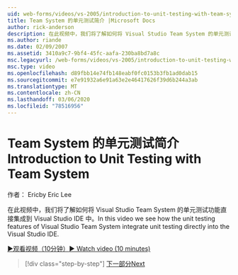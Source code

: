 ```yaml
---
uid: web-forms/videos/vs-2005/introduction-to-unit-testing-with-team-system
title: Team System 的单元测试简介 |Microsoft Docs
author: rick-anderson
description: 在此视频中，我们将了解如何将 Visual Studio Team System 的单元测试功能直接集成到 Visual Studio IDE 中。
ms.author: riande
ms.date: 02/09/2007
ms.assetid: 3410a9c7-9bf4-45fc-aafa-230ba8bd7a8c
msc.legacyurl: /web-forms/videos/vs-2005/introduction-to-unit-testing-with-team-system
msc.type: video
ms.openlocfilehash: d89fbb14e74fb148eabf0fc0153b3fb1ad0dab15
ms.sourcegitcommit: e7e91932a6e91a63e2e46417626f39d6b244a3ab
ms.translationtype: MT
ms.contentlocale: zh-CN
ms.lasthandoff: 03/06/2020
ms.locfileid: "78516956"
---
```

# <a name="introduction-to-unit-testing-with-team-system"></a><span data-ttu-id="78455-103">Team System 的单元测试简介</span><span class="sxs-lookup"><span data-stu-id="78455-103">Introduction to Unit Testing with Team System</span></span>

<span data-ttu-id="78455-104">作者： Eric</span><span class="sxs-lookup"><span data-stu-id="78455-104">by Eric Lee</span></span>

<span data-ttu-id="78455-105">在此视频中，我们将了解如何将 Visual Studio Team System 的单元测试功能直接集成到 Visual Studio IDE 中。</span><span class="sxs-lookup"><span data-stu-id="78455-105">In this video we see how the unit testing features of Visual Studio Team System integrate unit testing directly into the Visual Studio IDE.</span></span>

[<span data-ttu-id="78455-106">&#9654;观看视频（10分钟）</span><span class="sxs-lookup"><span data-stu-id="78455-106">&#9654; Watch video (10 minutes)</span></span>](https://channel9.msdn.com/Blogs/ASP-NET-Site-Videos/introduction-to-unit-testing-with-team-system)

> [!div class="step-by-step"]
> [<span data-ttu-id="78455-107">下一部分</span><span class="sxs-lookup"><span data-stu-id="78455-107">Next</span></span>](introduction-to-testing-web-applications-with-team-system.md)
